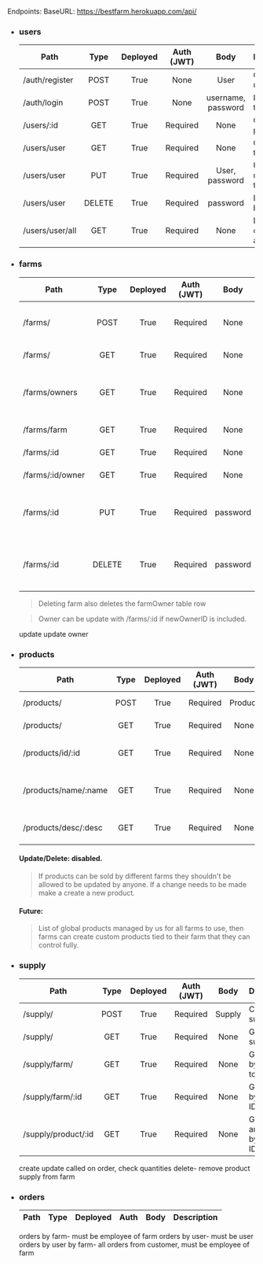 Endpoints:
BaseURL:
https://bestfarm.herokuapp.com/api/

- ### users
    | Path              | Type   | Deployed | Auth (JWT) | Body               | Description                   |
    | ----------------- |:------:|:--------:|:----------:|:------------------:| ----------------------------- |
    | /auth/register    | POST   |     True | None       | User               | Create new user               |
    | /auth/login       | POST   |     True | None       | username, password | Log in, get token             |
    | /users/:id        | GET    |     True | Required   | None               | Get user by param ID          |
    | /users/user       | GET    |     True | Required   | None               | Get user by token             |
    | /users/user       | PUT    |     True | Required   | User, password     | Update user by token          |
    | /users/user       | DELETE |     True | Required   | password           | Delete user by token          |
    | /users/user/all   | GET    |     True | Required   | None               | Debug only, return all users  |
    
- ### farms
    | Path              | Type   | Deployed | Auth (JWT) | Body     | Description                                       |
    | ----------------- |:------:|:--------:|:---------: |:--------:| ------------------------------------------------- |
    | /farms/           | POST   |     True | Required   | None     | Create new farm. Owner by token                   |
    | /farms/           | GET    |     True | Required   | None     | Get all farms                                     |
    | /farms/owners     | GET    |     True | Required   | None     | Get all owners, for debugging and may be disabled |
    | /farms/farm       | GET    |     True | Required   | None     | Get farm by token                                 |
    | /farms/:id        | GET    |     True | Required   | None     | Get farm by param ID                              |
    | /farms/:id/owner  | GET    |     True | Required   | None     | Get owner by farm ID                              |
    | /farms/:id        | PUT    |     True | Required   | password | Update farm by id- user must be owner of farm.    |
    | /farms/:id        | DELETE |     True | Required   | password | Delete farm by id- user must be owner of farm.    |
    >Deleting farm also deletes the farmOwner table row

    >Owner can be update with /farms/:id if newOwnerID is included.
    
    update
    update owner

- ### products
    | Path                 | Type   | Deployed | Auth (JWT) | Body     | Description                        |
    | -------------------- |:------:|:--------:|:---------: |:--------:| ---------------------------------- |
    | /products/           | POST   |     True | Required   | Product  | Create new product                 |
    | /products/           | GET    |     True | Required   | None     | Get all products                   |
    | /products/id/:id     | GET    |     True | Required   | None     | Get product by param ID            |
    | /products/name/:name | GET    |     True | Required   | None     | Search/get products by param name  |
    | /products/desc/:desc | GET    |     True | Required   | None     | Search/get products by param desc  |
    #### Update/Delete: disabled. 
    >If products can be sold by different farms they shouldn't be allowed to be updated by anyone. If a change needs to be made make a create a new product. 

    #### Future:
    >List of global products managed by us for all farms to use, then farms can create custom products tied to their farm that they can control fully.

- ### supply
    | Path                 | Type   | Deployed | Auth (JWT) | Body     | Description                        |
    | -------------------- |:------:|:--------:|:---------: |:--------:| ---------------------------------- |
    | /supply/             | POST   |     True | Required   | Supply   | Create new supply                  |
    | /supply/             | GET    |     True | Required   | None     | Get all supplies                   |
    | /supply/farm/        | GET    |     True | Required   | None     | Get supply by farm by token        |
    | /supply/farm/:id     | GET    |     True | Required   | None     | Get supply by farm by ID           |
    | /supply/product/:id  | GET    |     True | Required   | None     | Get farms and supply by product ID |

    create
    update called on order, check quantities
    delete- remove product supply from farm
- ### orders
    | Path              | Type   | Deployed | Auth     | Body | Description |
    | ----------------- |:------:|:--------:|:--------:|:----:| ----------- |

    orders by farm- must be employee of farm
    orders by user- must be user
    orders by user by farm- all orders from customer, must be employee of farm